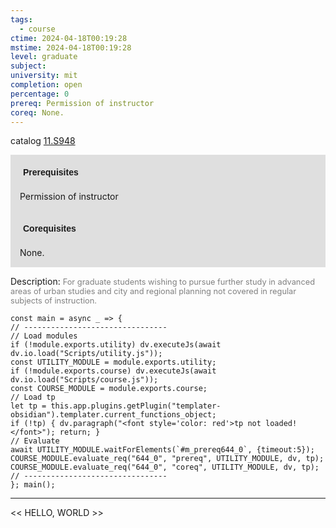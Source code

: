 ```yaml
---
tags:
  - course
ctime: 2024-04-18T00:19:28
mstime: 2024-04-18T00:19:28
level: graduate
subject: 
university: mit
completion: open
percentage: 0
prereq: Permission of instructor
coreq: None.
---
```


catalog [11.S948](http://student.mit.edu/catalog/m11c.html#11.S948)

<span style="display: block; padding: 15px; background-color: rgb(100, 100, 100, 0.2);"><font id="m_prereq644_0" style="display: block; font-family: Arial, sans-serif; font-weight: bold; padding: 5px">Prerequisites</font><br><span id="prereq644_0">Permission of instructor</span></span>
<span style="display: block; padding: 15px; background-color: rgb(100, 100, 100, 0.2);"><font id="m_coreq644_0" style="display: block; font-family: Arial, sans-serif; font-weight: bold; padding: 5px">Corequisites</font><br><span id="coreq644_0">None.</span></span>

<font style="">Description:</font>
<font style="color: grey; font-size: 0.8rem;">For graduate students wishing to pursue further study in advanced areas of urban studies and city and regional planning not covered in regular subjects of instruction.</font>

```dataviewjs
const main = async _ => {
// --------------------------------
// Load modules
if (!module.exports.utility) dv.executeJs(await dv.io.load("Scripts/utility.js"));
const UTILITY_MODULE = module.exports.utility;
if (!module.exports.course) dv.executeJs(await dv.io.load("Scripts/course.js"));
const COURSE_MODULE = module.exports.course;
// Load tp
let tp = this.app.plugins.getPlugin("templater-obsidian").templater.current_functions_object;
if (!tp) { dv.paragraph("<font style='color: red'>tp not loaded!</font>"); return; }
// Evaluate
await UTILITY_MODULE.waitForElements(`#m_prereq644_0`, {timeout:5});
COURSE_MODULE.evaluate_req("644_0", "prereq", UTILITY_MODULE, dv, tp);
COURSE_MODULE.evaluate_req("644_0", "coreq", UTILITY_MODULE, dv, tp);
// --------------------------------
}; main();
```

---

<< HELLO, WORLD >>
